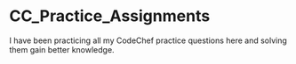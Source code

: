 # CC_Practice_Assignments

I have been practicing all my CodeChef practice questions here and solving them gain better knowledge.
